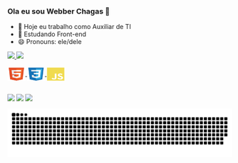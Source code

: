 ### Ola eu sou Webber Chagas 👋

- 🔭 Hoje eu trabalho como Auxiliar de TI
- 🌱 Estudando Front-end
- 😄 Pronouns: ele/dele

<div>
  <a href="https://github.com/webberchagas">
  <img height="180em" src="https://github-readme-stats.vercel.app/api?username=webberchagas&show_icons=true&theme=dark&include_all_commits=true&count_private=true"/>
  <img height="180em" src="https://github-readme-stats.vercel.app/api/top-langs/?username=webberchagas&layout=compact&langs_count=7&theme=dark"/>
</div>
<div style="display: inline_block"><br>
  <img align="center" alt="Webber-HTML" height="30" width="40" src="https://raw.githubusercontent.com/devicons/devicon/master/icons/html5/html5-original.svg">
  <img align="center" alt="Webber-CSS" height="30" width="40" src="https://raw.githubusercontent.com/devicons/devicon/master/icons/css3/css3-original.svg">
  <img align="center" alt="Webber-Js" height="30" width="40" src="https://raw.githubusercontent.com/devicons/devicon/master/icons/javascript/javascript-plain.svg">
</div>
  
  ##
  
<div> 
  <a href="https://www.linkedin.com/in/webber-da-silva-chagas-455bb1199/" target="_blank"><img src="https://img.shields.io/badge/-LinkedIn-%230077B5?style=for-the-badge&logo=linkedin&logoColor=white" target="_blank"></a> 
  <a href = "mailto:webberchagas@gmail.com"><img src="https://img.shields.io/badge/-Gmail-%23333?style=for-the-badge&logo=gmail&logoColor=white" target="_blank"></a>  
  <a href="https://instagram.com/webberchagas" target="_blank"><img src="https://img.shields.io/badge/-Instagram-%23E4405F?style=for-the-badge&logo=instagram&logoColor=white" target="_blank"></a>
 
  ![Snake animation](https://github.com/webberchagas/webberchagas/blob/output/github-contribution-grid-snake.svg)
 
</div>

